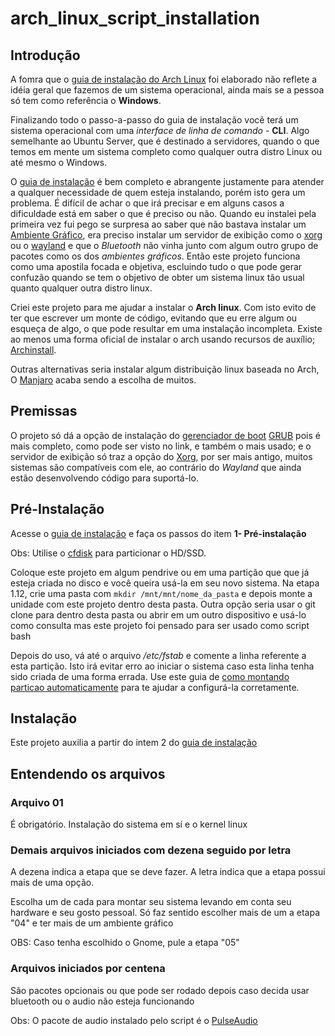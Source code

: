 # arch_linux_script_installation

## Introdução

A fomra que o [guia de instalação do Arch Linux](https://wiki.archlinux.org/title/Installation_guide_(Português)) foi elaborado não reflete a idéia geral que fazemos de um sistema operacional, ainda mais se a pessoa só tem como referência o **Windows**.

Finalizando todo o passo-a-passo do guia de instalação você terá um sistema operacional com uma *interface de linha de comando* - **CLI**. Algo semelhante ao Ubuntu Server, que é destinado a servidores, quando o que temos em mente um sistema completo como qualquer outra distro Linux ou até mesmo o Windows.

O [guia de instalação](https://wiki.archlinux.org/title/Installation_guide_(Português)) é bem completo e abrangente justamente para atender a qualquer necessidade de quem esteja instalando, porém isto gera um problema. É difícil de achar o que irá precisar e em alguns casos a dificuldade está em saber o que é preciso ou não. Quando eu instalei pela primeira vez fui pego se surpresa ao saber que não bastava instalar um [Ambiente Gráfico](https://wiki.archlinux.org/title/Desktop_environment_(Português)), era preciso instalar um servidor de exibição como o [xorg](https://wiki.archlinux.org/title/Xorg_(Português)) ou o [wayland](https://wiki.archlinux.org/title/Wayland_(Português)) e que o *Bluetooth* não vinha junto com algum outro grupo de pacotes como os dos *ambientes gráficos*. Então este projeto funciona como uma apostila focada e objetiva, escluindo tudo o que pode gerar confuzão quando se tem o objetivo de obter um sistema linux tão usual quanto qualquer outra distro linux.

Criei este projeto para me ajudar a instalar o **Arch linux**. Com isto evito de ter que escrever um monte de código, evitando que eu erre algum ou esqueça de algo, o que pode resultar em uma instalação incompleta. Existe ao menos uma forma oficial de instalar o arch usando recursos de auxílio; [Archinstall](https://wiki.archlinux.org/title/Archinstall_(Português)).

Outras alternativas seria instalar algum distribuição linux baseada no Arch, O [Manjaro](https://manjaro.org/) acaba sendo a escolha de muitos.

## Premissas

O projeto só dá a opção de instalação do [gerenciador de boot](https://wiki.archlinux.org/title/Arch_boot_process_(Português)#Gerenciador_de_boot) [GRUB](https://wiki.archlinux.org/title/GRUB_(Português)) pois é mais completo, como pode ser visto no link, e também o mais usado; e o servidor de exibição só traz a opção do [Xorg](https://wiki.archlinux.org/title/Xorg_(Português)), por ser mais antigo, muitos sistemas são compatíveis com ele, ao contrário do *Wayland* que ainda estão desenvolvendo código para suportá-lo.

## Pré-Instalação

Acesse o [guia de instalação](https://wiki.archlinux.org/title/Installation_guide_(Português)) e faça os passos do item **1- Pré-instalação**

Obs: Utilise o [cfdisk](https://man.archlinux.org/man/cfdisk.8) para particionar o HD/SSD.

Coloque este projeto em algum pendrive ou em uma partição que que já esteja criada no disco e você queira usá-la em seu novo sistema. Na etapa 1.12, crie uma pasta com `mkdir /mnt/mnt/nome_da_pasta` e depois monte a unidade com este projeto dentro desta pasta.
Outra opção seria usar o git clone para dentro desta pasta ou abrir em um outro dispositivo e usá-lo como consulta mas este projeto foi pensado para ser usado como script bash

Depois do uso, vá até o arquivo */etc/fstab* e comente a linha referente a esta partição. Isto irá evitar erro ao iniciar o sistema caso esta linha tenha sido criada de uma forma errada. Use este guia de [como montando particao automaticamente](https://github.com/silvamathias/servidor_residencial?tab=readme-ov-file#montando_particao) para te ajudar a configurá-la corretamente.

## Instalação

Este projeto auxilia a partir do intem 2 do [guia de instalação](https://wiki.archlinux.org/title/Installation_guide_(Português))

## Entendendo os arquivos

### Arquivo 01

É obrigatório. Instalação do sistema em sí e o kernel linux

### Demais arquivos iniciados com dezena seguido por letra

A dezena indica a etapa que se deve fazer. A letra indica que a etapa possui mais de uma opção.

Escolha um de cada para montar seu sistema levando em conta seu hardware e seu gosto pessoal. Só faz sentido escolher mais de um a etapa "04" e ter mais de um ambiente gráfico

OBS: Caso tenha escolhido o Gnome, pule a etapa "05" 

### Arquivos iniciados por centena

São pacotes opcionais ou que pode ser rodado depois caso decida usar bluetooth ou o audio não esteja funcionando

Obs: O pacote de audio instalado pelo script é o [PulseAudio](https://wiki.archlinux.org/title/PulseAudio)

